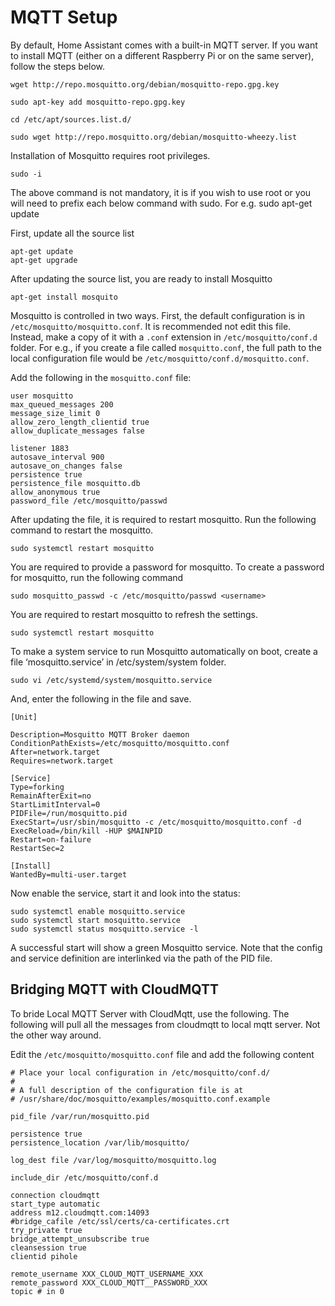 # MQTT Setup

By default, Home Assistant comes with a built-in MQTT server. If you want to install MQTT (either on a different Raspberry Pi or on the same server), follow the steps below.

```
wget http://repo.mosquitto.org/debian/mosquitto-repo.gpg.key

sudo apt-key add mosquitto-repo.gpg.key

cd /etc/apt/sources.list.d/

sudo wget http://repo.mosquitto.org/debian/mosquitto-wheezy.list
```

Installation of Mosquitto requires root privileges. 
```
sudo -i	
```

The above command is not mandatory, it is if you wish to use root or you will need to prefix each below command with sudo. For e.g. sudo apt-get update

First, update all the source list
```
apt-get update
apt-get upgrade
```

After updating the source list, you are ready to install Mosquitto

```
apt-get install mosquito
```

Mosquitto is controlled in two ways. First, the default configuration is in `/etc/mosquitto/mosquitto.conf`. It is recommended not edit this file. Instead, make a copy of it with a `.conf` extension in `/etc/mosquitto/conf.d` folder. For e.g., if you create a file called `mosquitto.conf`, the full path to the local configuration file would be `/etc/mosquitto/conf.d/mosquitto.conf`.

Add the following in the `mosquitto.conf` file:

```
user mosquitto
max_queued_messages 200
message_size_limit 0
allow_zero_length_clientid true
allow_duplicate_messages false

listener 1883
autosave_interval 900
autosave_on_changes false
persistence true
persistence_file mosquitto.db
allow_anonymous true
password_file /etc/mosquitto/passwd
```

After updating the file, it is required to restart mosquitto. Run the following command to restart the mosquitto.
```
sudo systemctl restart mosquitto
```

You are required to provide a password for mosquitto. To create a password for mosquitto, run the following command
```
sudo mosquitto_passwd -c /etc/mosquitto/passwd <username>
```

You are required to restart mosquitto to refresh the settings.
```
sudo systemctl restart mosquitto
```

To make a system service to run Mosquitto automatically on boot, create a file ‘mosquitto.service’ in /etc/system/system folder.
```
sudo vi /etc/systemd/system/mosquitto.service
```

And, enter the following in the file and save.

```
[Unit]

Description=Mosquitto MQTT Broker daemon
ConditionPathExists=/etc/mosquitto/mosquitto.conf
After=network.target
Requires=network.target

[Service]
Type=forking
RemainAfterExit=no
StartLimitInterval=0
PIDFile=/run/mosquitto.pid
ExecStart=/usr/sbin/mosquitto -c /etc/mosquitto/mosquitto.conf -d
ExecReload=/bin/kill -HUP $MAINPID
Restart=on-failure
RestartSec=2

[Install]
WantedBy=multi-user.target
```

Now enable the service, start it and look into the status:
```
sudo systemctl enable mosquitto.service
sudo systemctl start mosquitto.service
sudo systemctl status mosquitto.service -l
```
A successful start will show a green Mosquitto service. Note that the config and service definition are interlinked via the path of the PID file.

## Bridging MQTT with CloudMQTT

To bride Local MQTT Server with CloudMqtt, use the following. The following will pull all the messages from cloudmqtt to local mqtt server. Not the other way around.
 
Edit the `/etc/mosquitto/mosquitto.conf` file and add the following content

```
# Place your local configuration in /etc/mosquitto/conf.d/
#
# A full description of the configuration file is at
# /usr/share/doc/mosquitto/examples/mosquitto.conf.example

pid_file /var/run/mosquitto.pid

persistence true
persistence_location /var/lib/mosquitto/

log_dest file /var/log/mosquitto/mosquitto.log

include_dir /etc/mosquitto/conf.d

connection cloudmqtt
start_type automatic
address m12.cloudmqtt.com:14093
#bridge_cafile /etc/ssl/certs/ca-certificates.crt
try_private true
bridge_attempt_unsubscribe true
cleansession true
clientid pihole

remote_username XXX_CLOUD_MQTT_USERNAME_XXX
remote_password XXX_CLOUD_MQTT__PASSWORD_XXX
topic # in 0
```

